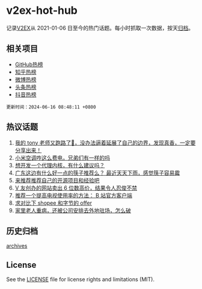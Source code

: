 # v2ex-hot-hub

 记录[V2EX](https://www.v2ex.com/)从 2021-01-06 日至今的热门话题。每小时抓取一次数据，按天[归档](archives)。
 
 ## 相关项目

- [GitHub热榜](https://github.com/lonnyzhang423/github-hot-hub)
- [知乎热榜](https://github.com/lonnyzhang423/zhihu-hot-hub)
- [微博热榜](https://github.com/lonnyzhang423/weibo-hot-hub)
- [头条热榜](https://github.com/lonnyzhang423/toutiao-hot-hub)
- [抖音热榜](https://github.com/lonnyzhang423/douyin-hot-hub)


 `更新时间：2024-06-16 08:48:11 +0800`

## 热议话题

1. [我的 tony 老师又跑路了🤣，没办法逼着延展了自己的边界，发现真香，一定要分享出来！](https://www.v2ex.com/t/1049738)
1. [小米空调咋这么费电，兄弟们有一样的吗](https://www.v2ex.com/t/1049781)
1. [想开发一个代理内核，有什么建议吗？](https://www.v2ex.com/t/1049697)
1. [广东这边有什么好一点的筷子推荐么？ 最近天天下雨，感觉筷子容易霉](https://www.v2ex.com/t/1049721)
1. [来推荐推荐自己的开源项目和经验吧](https://www.v2ex.com/t/1049702)
1. [V 友创办的网站卖出 6 位数高价，结果令人忍俊不禁](https://www.v2ex.com/t/1049801)
1. [推荐一个提高电视使用率的方法： B 站官方客户端](https://www.v2ex.com/t/1049718)
1. [求对比下 shopee 和字节的 offer](https://www.v2ex.com/t/1049712)
1. [家里老人重病，还被公司安排去外地驻场，怎么破](https://www.v2ex.com/t/1049843)

## 历史归档

[archives](archives)

## License

See the [LICENSE](LICENSE) file for license rights and limitations (MIT).
